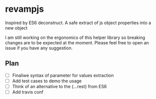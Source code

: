 # revampjs
Inspired by ES6 deconstruct. A safe extract of js object properties into a new object

I am still working on the ergonomics of this helper library so breaking changes are to be expected at the moment.
Please feel free to open an issue if you have any suggestion.

## Plan
- [ ] Finaliwe syntax of parameter for values extraction
- [ ] Add test cases to demo the usage
- [ ] Think of an alternative to the {...rest} from ES6
- [ ] Add travis conf

